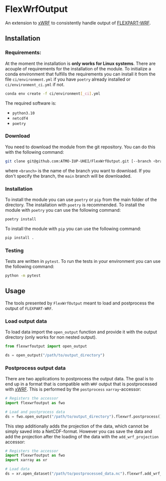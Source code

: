 # FlexWrfOutput

An extension to [xWRF](https://github.com/xarray-contrib/xwrf) to consistently handle output of [FLEXPART-WRF](https://www.flexpart.eu/wiki/FpLimitedareaWrf).

## Installation
### Requirements:
At the moment the installation is **only works for Linux systems**. There are acouple of requirements for the installation of the module. To initialize a conda environment that fulfills the requirements you can install it from the file `ci/environment.yml` if you have `poetry` already installed or `ci/environment_ci.yml` if not.
```bash
conda env create -f ci/environment[_ci].yml
```
The required software is:
 * `python3.10`
 * `netcdf4`
 * `poetry`

### Download
You need to download the module from the git repository. You can do this with the following command:
```bash
git clone git@github.com:ATMO-IUP-UHEI/FlexWrfOutput.git [--branch <branch>]
```
where `<branch>` is the name of the branch you want to download. If you don't specify the branch, the `main` branch will be downloaded.

### Installation
To install the module you can use `poetry` or `pip` from the main folder of the directory. The installation with `poetry` is recommended. To install the module with `poetry` you can use the following command:
```bash
poetry install
```
To install the module with `pip` you can use the following command:
```bash
pip install .
```

### Testing
Tests are written in `pytest`. To run the tests in your environment you can use the following command:
```bash
python -m pytest
```

## Usage
The tools presented by `FlexWrfOutput` meant to load and postprocess the output of `FLEXPART-WRF`.
### Load output data
To load data import the `open_output` function and provide it with the output directory (only works for non nested output).
```python
from flexwrfoutput import open_output

ds = open_output("/path/to/output_directory")
```

### Postprocess output data
There are two applications to postprocess the output data. The goal is to end up in a format that is compatible with `WRF` output that is postprocessed with [xWRF](https://github.com/xarray-contrib/xwrf). This is performed by the `postprocess` `xarray`-accessor:
```python
# Registers the accessor
import flexwrfoutput as fwo

# Load and postprocess data
ds = fwo.open_output("/path/to/output_directory").flexwrf.postprocess()
```
This step additionally adds the projection of the data, which cannot be simply saved into a NetCDF-format. However you cas save the data and add the projection after the loading of the data with the `add_wrf_projection` accessor:
```python
# Registers the accessor
import flexwrfoutput as fwo
import xarray as xr

# Load data
ds = xr.open_dataset("/path/to/postprocessed_data.nc").flexwrf.add_wrf_projection()
```
